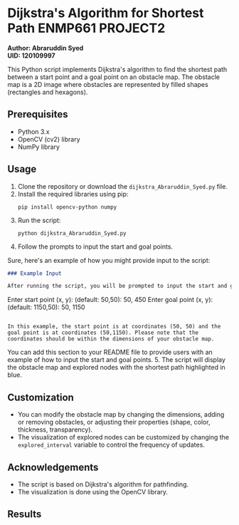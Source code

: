 


# Dijkstra's Algorithm for Shortest Path ENMP661 PROJECT2
**Author: Abraruddin Syed**  
**UID: 120109997**


This Python script implements Dijkstra's algorithm to find the shortest path between a start point and a goal point on an obstacle map. The obstacle map is a 2D image where obstacles are represented by filled shapes (rectangles and hexagons).

## Prerequisites

- Python 3.x
- OpenCV (cv2) library
- NumPy library

## Usage

1. Clone the repository or download the `dijkstra_Abraruddin_Syed.py` file.
2. Install the required libraries using pip:
   ```
   pip install opencv-python numpy
   ```
3. Run the script:
   ```
   python dijkstra_Abraruddin_Syed.py
   ```
4. Follow the prompts to input the start and goal points.



Sure, here's an example of how you might provide input to the script:

```markdown
### Example Input

After running the script, you will be prompted to input the start and goal points. Here's an example of how you might provide this input:

```
Enter start point (x, y):  (default: 50,50): 50, 450
Enter goal point (x, y):  (default: 1150,50): 50, 1150
```

In this example, the start point is at coordinates (50, 50) and the goal point is at coordinates (50,1150). Please note that the coordinates should be within the dimensions of your obstacle map.
```

You can add this section to your README file to provide users with an example of how to input the start and goal points.
5. The script will display the obstacle map and explored nodes with the shortest path highlighted in blue.


## Customization

- You can modify the obstacle map by changing the dimensions, adding or removing obstacles, or adjusting their properties (shape, color, thickness, transparency).
- The visualization of explored nodes can be customized by changing the `explored_interval` variable to control the frequency of updates.



## Acknowledgements

- The script is based on Dijkstra's algorithm for pathfinding.
- The visualization is done using the OpenCV library.

## Results


